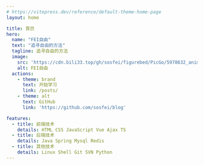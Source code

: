 ```yaml
---
# https://vitepress.dev/reference/default-theme-home-page
layout: home

title: 首页
hero:
  name: "FEI自由"
  text: "追寻自由的方法"
  tagline: 追寻自由的方法
  image:
    src: 'https://cdn.bili33.top/gh/sosfei/figurebed/PicGo/5978632_animal_bat_corona_coronavirus_fly_icon.png'
    alt: FEI自由
  actions:
    - theme: brand
      text: 开始学习
      link: /posts/
    - theme: alt
      text: GitHub
      link: 'https://github.com/sosfei/blog'

features:
  - title: 前端技术
    details: HTML CSS JavaScript Vue Ajax TS
  - title: 后端技术
    details: Java Spring Mysql Redis
  - title: 其他技术
    details: Linux Shell Git SVN Python
---
```


